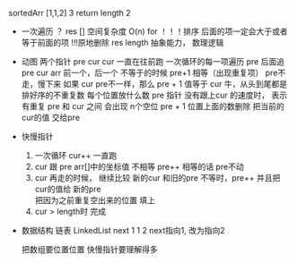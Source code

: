 sortedArr [1,1,2] 3
return length 2

- 一次遍历 ？
  res []  空间复杂度 O(n)
  for 
  ！！！排序 后面的项一定会大于或者等于前面的项 
  !!!原地删除
  res length
  抽象能力， 数理逻辑

- 动图
  两个指针 pre cur
  cur 一直在往前跑 一次循环的每一项遍历
  pre 后面追
  pre cur arr 前一个，后一个
  不等于的时候 pre+1 
  相等（出现重复项） pre不走，慢下来
  如果 cur pre不一样，那么 pre + 1 值等于 cur
  牛，从头到尾都是排好序的不重复数
  每个位置放什么数
  pre 指针 没有跟上cur 的速度时， 表示有重复
  pre 和 cur 之间 会出现 n个空位
  pre + 1 位置上面的数删除 把当前的cur的值 交给pre

- 快慢指针
  1. 一次循环 cur++ 一直跑
  2. cur 跟 pre arr[]中的坐标值 不相等 pre++
     相等的话 pre不动
  3. cur 再走的时候， 继续比较
     新的cur  和旧的pre
     不等时，pre++ 并且把cur的值给 新的pre  
     把因为之前重复空出来的位置 填上
  4. cur > length时 完成

- 数据结构
  链表
  LinkedList next
  1 1 2 next指向1, 改为指向2

  把数组要位置位置  快慢指针要理解得多
